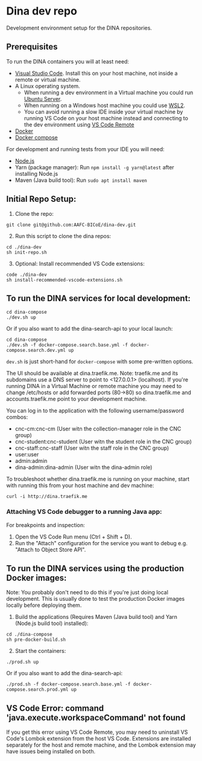 # Dina dev repo

Development environment setup for the DINA repositories.

## Prerequisites

To run the DINA containers you will at least need:

* [Visual Studio Code](https://code.visualstudio.com/). Install this on your host machine, not inside a remote or
  virtual machine.
* A Linux operating system.
  * When running a dev environment in a Virtual machine you could run
  [Ubuntu Server](https://ubuntu.com/download/server).
  * When running on a Windows host machine you could use [WSL2](https://docs.microsoft.com/en-us/windows/wsl/about).
  * You can avoid running a slow IDE inside your virtual machine by running VS Code on your host machine instead
  and connecting to the dev environment using
  [VS Code Remote](https://code.visualstudio.com/docs/remote/remote-overview)
* [Docker](https://github.com/docker/docker-install)
* [Docker compose](https://docs.docker.com/compose/install/)

For development and running tests from your IDE you will need:

* [Node.js](https://nodejs.org/en/)
* Yarn (package manager): Run `npm install -g yarn@latest` after installing Node.js
* Maven (Java build tool): Run `sudo apt install maven`

## Initial Repo Setup:

1. Clone the repo:
```
git clone git@github.com:AAFC-BICoE/dina-dev.git
```

2. Run this script to clone the dina repos:
```
cd ./dina-dev
sh init-repo.sh
```

3. Optional: Install recommended VS Code extensions:

```
code ./dina-dev
sh install-recommended-vscode-extensions.sh
``` 

## To run the DINA services for local development:

```
cd dina-compose
./dev.sh up
```

Or if you also want to add the dina-search-api to your local launch:
```
cd dina-compose
./dev.sh -f docker-compose.search.base.yml -f docker-compose.search.dev.yml up
```

`dev.sh` is just short-hand for `docker-compose` with some pre-written options.

The UI should be available at dina.traefik.me. Note: traefik.me and its subdomains use a DNS server to point to <127.0.0.1> (localhost).
If you're running DINA in a Virtual Machine or remote machine you may need to change /etc/hosts or add forwarded ports (80->80) so dina.traefik.me and accounts.traefik.me point to your development machine.

You can log in to the application with the following username/password combos:
* cnc-cm:cnc-cm (User witn the collection-manager role in the CNC group)
* cnc-student:cnc-student (User witn the student role in the CNC group)
* cnc-staff:cnc-staff (User witn the staff role in the CNC group)
* user:user
* admin:admin
* dina-admin:dina-admin (User witn the dina-admin role)

To troubleshoot whether dina.traefik.me is running on your machine, start with running this from your host machine
and dev machine:

```
curl -i http://dina.traefik.me
```

### Attaching VS Code debugger to a running Java app:

For breakpoints and inspection:

1. Open the VS Code Run menu (Ctrl + Shift + D).
2. Run the "Attach" configuration for the service you want to debug e.g. "Attach to Object Store API".

## To run the DINA services using the production Docker images:

Note: You probably don't need to do this if you're just doing local development.
This is usually done to test the production Docker images locally before deploying them.

1. Build the applications (Requires Maven (Java build tool) and Yarn (Node.js build tool) installed):
```
cd ./dina-compose
sh pre-docker-build.sh
``` 

2. Start the containers:
```
./prod.sh up
```

Or if you also want to add the dina-search-api:
```
./prod.sh -f docker-compose.search.base.yml -f docker-compose.search.prod.yml up
```

## VS Code Error: command 'java.execute.workspaceCommand' not found

If you get this error using VS Code Remote, you may need to uninstall VS Code's Lombok extension from the host VS Code.
Extensions are installed separately for the host and remote machine, and the Lombok extension may have issues being installed on both.
